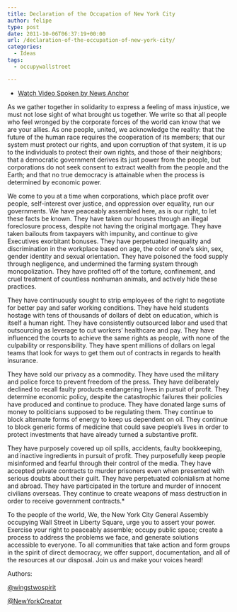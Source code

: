 ```yaml
---
title: Declaration of the Occupation of New York City
author: felipe
type: post
date: 2011-10-06T06:37:19+00:00
url: /declaration-of-the-occupation-of-new-york-city/
categories:
  - Ideas
tags:
  - occupywallstreet

---
```

  * [Watch Video Spoken by News Anchor][1]

As we gather together in solidarity to express a feeling of mass injustice, we must not lose sight of what brought us together. We write so that all people who feel wronged by the corporate forces of the world can know that we are your allies. As one people, united, we acknowledge the reality: that the future of the human race requires the cooperation of its members; that our system must protect our rights, and upon corruption of that system, it is up to the individuals to protect their own rights, and those of their neighbors; that a democratic government derives its just power from the people, but corporations do not seek consent to extract wealth from the people and the Earth; and that no true democracy is attainable when the process is determined by economic power.<!--more-->

We come to you at a time when corporations, which place profit over people, self-interest over justice, and oppression over equality, run our governments. We have peaceably assembled here, as is our right, to let these facts be known. They have taken our houses through an illegal foreclosure process, despite not having the original mortgage. They have taken bailouts from taxpayers with impunity, and continue to give Executives exorbitant bonuses. They have perpetuated inequality and discrimination in the workplace based on age, the color of one’s skin, sex, gender identity and sexual orientation. They have poisoned the food supply through negligence, and undermined the farming system through monopolization. They have profited off of the torture, confinement, and cruel treatment of countless nonhuman animals, and actively hide these practices.

They have continuously sought to strip employees of the right to negotiate for better pay and safer working conditions. They have held students hostage with tens of thousands of dollars of debt on education, which is itself a human right. They have consistently outsourced labor and used that outsourcing as leverage to cut workers’ healthcare and pay. They have influenced the courts to achieve the same rights as people, with none of the culpability or responsibility. They have spent millions of dollars on legal teams that look for ways to get them out of contracts in regards to health insurance.

They have sold our privacy as a commodity. They have used the military and police force to prevent freedom of the press. They have deliberately declined to recall faulty products endangering lives in pursuit of profit. They determine economic policy, despite the catastrophic failures their policies have produced and continue to produce. They have donated large sums of money to politicians supposed to be regulating them. They continue to block alternate forms of energy to keep us dependent on oil. They continue to block generic forms of medicine that could save people’s lives in order to protect investments that have already turned a substantive profit.

They have purposely covered up oil spills, accidents, faulty bookkeeping, and inactive ingredients in pursuit of profit. They purposefully keep people misinformed and fearful through their control of the media. They have accepted private contracts to murder prisoners even when presented with serious doubts about their guilt. They have perpetuated colonialism at home and abroad. They have participated in the torture and murder of innocent civilians overseas. They continue to create weapons of mass destruction in order to receive government contracts.*

To the people of the world, We, the New York City General Assembly occupying Wall Street in Liberty Square, urge you to assert your power. Exercise your right to peaceably assemble; occupy public space; create a process to address the problems we face, and generate solutions accessible to everyone. To all communities that take action and form groups in the spirit of direct democracy, we offer support, documentation, and all of the resources at our disposal. Join us and make your voices heard!

Authors:

[@wingstwospirit][2]
  
[@NewYorkCreator][3]

 [1]: http://current.com/shows/countdown/videos/special-comment-keith-reads-first-collective-statement-of-occupy-wall-street
 [2]: http://twitter.com/#!/wingstwospirit
 [3]: http://twitter.com/#!/NewYorkCreator